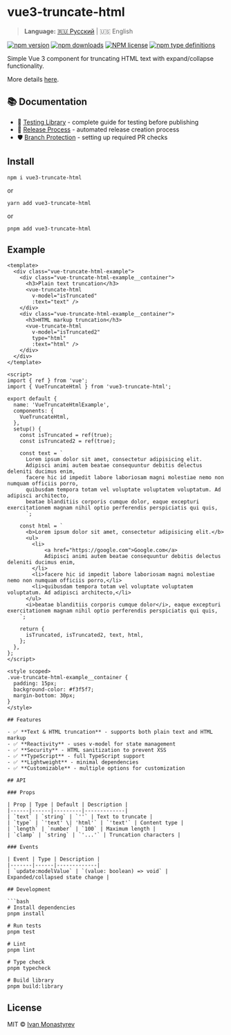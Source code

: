 # vue3-truncate-html

> **Language:** [🇷🇺 Русский](./README.md) | 🇺🇸 English

[![npm version](https://badge.fury.io/js/vue3-truncate-html.svg)](https://badge.fury.io/js/vue3-truncate-html)
[![npm downloads](https://img.shields.io/npm/dw/vue3-truncate-html)](https://badge.fury.io/js/vue3-truncate-html)
[![NPM license](https://img.shields.io/npm/l/vue3-truncate-html)](https://github.com/ikloster03/vue3-truncate-html/blob/main/LICENSE)
[![npm type definitions](https://img.shields.io/npm/types/vue3-truncate-html)](https://github.com/ikloster03/vue3-truncate-html)

Simple Vue 3 component for truncating HTML text with expand/collapse functionality.

More details [here](https://vue3-truncate-html.ikloster.tech).

## 📚 Documentation

- 🧪 [Testing Library](./.github/TESTING_EN.md) - complete guide for testing before publishing
- 🚀 [Release Process](./.github/RELEASE_EN.md) - automated release creation process
- 🛡️ [Branch Protection](./.github/BRANCH_PROTECTION_EN.md) - setting up required PR checks

## Install

```shell
npm i vue3-truncate-html
```

or

```shell
yarn add vue3-truncate-html
```

or

```shell
pnpm add vue3-truncate-html
```

## Example

```vue
<template>
  <div class="vue-truncate-html-example">
    <div class="vue-truncate-html-example__container">
      <h3>Plain text truncation</h3>
      <vue-truncate-html
        v-model="isTruncated"
        :text="text" />
    </div>
    <div class="vue-truncate-html-example__container">
      <h3>HTML markup truncation</h3>
      <vue-truncate-html
        v-model="isTruncated2"
        type="html"
        :text="html" />
    </div>
  </div>
</template>

<script>
import { ref } from 'vue';
import { VueTruncateHtml } from 'vue3-truncate-html';

export default {
  name: 'VueTruncateHtmlExample',
  components: {
    VueTruncateHtml,
  },
  setup() {
    const isTruncated = ref(true);
    const isTruncated2 = ref(true);

    const text = `
      Lorem ipsum dolor sit amet, consectetur adipisicing elit.
      Adipisci animi autem beatae consequuntur debitis delectus deleniti ducimus enim,
      facere hic id impedit labore laboriosam magni molestiae nemo non numquam officiis porro,
      quibusdam tempora totam vel voluptate voluptatem voluptatum. Ad adipisci architecto,
      beatae blanditiis corporis cumque dolor, eaque excepturi exercitationem magnam nihil optio perferendis perspiciatis qui quis,
      `;

    const html = `
      <b>Lorem ipsum dolor sit amet, consectetur adipisicing elit.</b>
      <ul>
        <li>
            <a href="https://google.com">Google.com</a>
            Adipisci animi autem beatae consequuntur debitis delectus deleniti ducimus enim,
        </li>
        <li>facere hic id impedit labore laboriosam magni molestiae nemo non numquam officiis porro,</li>
        <li>quibusdam tempora totam vel voluptate voluptatem voluptatum. Ad adipisci architecto,</li>
      </ul>
      <i>beatae blanditiis corporis cumque dolor</i>, eaque excepturi exercitationem magnam nihil optio perferendis perspiciatis qui quis,
    `;

    return {
      isTruncated, isTruncated2, text, html,
    };
  },
};
</script>

<style scoped>
.vue-truncate-html-example__container {
  padding: 15px;
  background-color: #f3f5f7;
  margin-bottom: 30px;
}
</style>

## Features

- ✅ **Text & HTML truncation** - supports both plain text and HTML markup
- ✅ **Reactivity** - uses v-model for state management
- ✅ **Security** - HTML sanitization to prevent XSS
- ✅ **TypeScript** - full TypeScript support
- ✅ **Lightweight** - minimal dependencies
- ✅ **Customizable** - multiple options for customization

## API

### Props

| Prop | Type | Default | Description |
|------|------|---------|-------------|
| `text` | `string` | `''` | Text to truncate |
| `type` | `'text' \| 'html'` | `'text'` | Content type |
| `length` | `number` | `100` | Maximum length |
| `clamp` | `string` | `'...'` | Truncation characters |

### Events

| Event | Type | Description |
|-------|------|-------------|
| `update:modelValue` | `(value: boolean) => void` | Expanded/collapsed state change |

## Development

```bash
# Install dependencies
pnpm install

# Run tests
pnpm test

# Lint
pnpm lint

# Type check
pnpm typecheck

# Build library
pnpm build:library
```

## License

MIT © [Ivan Monastyrev](https://github.com/ikloster03) 
